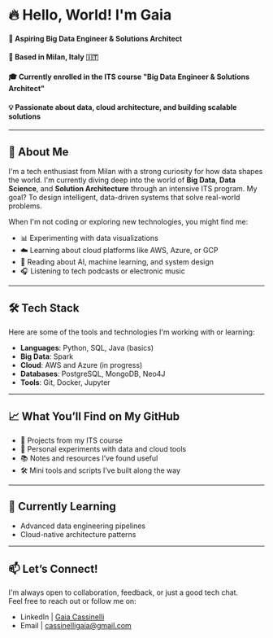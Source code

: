 <!-- # 👋 Hi there, I'm **Gaia**

🎓 I'm a passionate **Big Data Engineer & Solutions Architect** student with a strong curiosity for technology and innovation. My journey is driven by a desire to continuously learn and grow in the ever-evolving world of data and software engineering.

---

## 🛠️ Skills & Technologies
- 💻 [Python](https://www.python.org/), [Java](https://www.oracle.com/java/), [MySQL](https://www.mysql.com/)
- 📊 [Power BI](https://powerbi.microsoft.com/), [Data Visualization](https://en.wikipedia.org/wiki/Data_visualization)
- ☁️ [Cloud Computing](https://azure.microsoft.com/en-us/overview/what-is-cloud-computing/), [Big Data Architectures](https://en.wikipedia.org/wiki/Big_data)
- 🔧 Problem Solving & Analytical Thinking

---

## 🚀 Interests & Aspirations
I'm particularly interested in:
- [Distributed Systems](https://en.wikipedia.org/wiki/Distributed_computing)
- [Cloud-Native Technologies](https://en.wikipedia.org/wiki/Cloud-native_computing)
- Data-Driven Solutions

---

## 🎯 Hobbies & Interests
- 📚 *Avid reader* with a passion for continuous learning  
- 🧠 *Seminar enthusiast* on topics like:
  - 💰 [Finance](https://en.wikipedia.org/wiki/Finance)
  - 🌱 [Personal Development](https://en.wikipedia.org/wiki/Personal_development)
  - 🧬 [Medicine](https://en.wikipedia.org/wiki/Medicine)
  - 🧠 [Psychology](https://en.wikipedia.org/wiki/Psychology)
  - 🧑‍🤝‍🧑 [Sociology](https://en.wikipedia.org/wiki/Sociology)
- 💬 Always curious and eager to explore new perspectives

---

## 📫 Let's Connect!
- [![LinkedIn](https://img.shields.io/badge/LinkedIn-blue?logo=linkedin&style=flat-square)](https://www.linkedin.com/in/gaiacassinelli)
- 📧 [Email Me](mailto:cassinelligaia@gmail.com)

---

## 📊 GitHub Stats & Badges

![Visitors](https://komarev.com/ghpvc/?username=gaiacassinelli&label=Profile%20views&color=0e75b6&style=flat)
![GitHub followers](https://img.shields.io/github/followers/gaiacassinelli?label=Follow&style=social)
![GitHub User's stars](https://img.shields.io/github/stars/gaiacassinelli?affiliations=OWNER%2CCOLLABORATOR&style=social)

![Gaia's GitHub Stats](https://github-readme-stats.vercel.app/api?username=gaiacassinelli&show_icons=true&theme=radical)
![Top Langs](https://github-readme-stats.vercel.app/api/top-langs/?username=gaiacassinelli&layout=compact&theme=radical)

---

*This README was inspired by my professional journey and aspirations. Let's build something amazing together!*
-->


# 🔥 Hello, World! I'm Gaia

#### 🎯 Aspiring Big Data Engineer & Solutions Architect
#### 📍 Based in Milan, Italy 🇮🇹  
#### 🎓 Currently enrolled in the **ITS course "Big Data Engineer & Solutions Architect"**  
#### 💡 Passionate about data, cloud architecture, and building scalable solutions

---

## 🚀 About Me

I'm a tech enthusiast from Milan with a strong curiosity for how data shapes the world. I'm currently diving deep into the world of **Big Data**, **Data Science**, and **Solution Architecture** through an intensive ITS program. My goal? To design intelligent, data-driven systems that solve real-world problems.

When I'm not coding or exploring new technologies, you might find me:
- 📊 Experimenting with data visualizations
- ☁️ Learning about cloud platforms like AWS, Azure, or GCP 
- 🧠 Reading about AI, machine learning, and system design
- 🎧 Listening to tech podcasts or electronic music

---

## 🛠️ Tech Stack

Here are some of the tools and technologies I'm working with or learning:

- **Languages**: Python, SQL, Java (basics)
- **Big Data**: Spark
- **Cloud**: AWS and Azure (in progress) 
- **Databases**: PostgreSQL, MongoDB, Neo4J
- **Tools**: Git, Docker, Jupyter

---

## 📈 What You’ll Find on My GitHub

- 💼 Projects from my ITS course
- 🧪 Personal experiments with data and cloud tools
- 📚 Notes and resources I’ve found useful
- 🛠️ Mini tools and scripts I’ve built along the way

---

## 🌱 Currently Learning

- Advanced data engineering pipelines
- Cloud-native architecture patterns

---

## 📫 Let’s Connect!

I'm always open to collaboration, feedback, or just a good tech chat.  
Feel free to reach out or follow me on:

- LinkedIn | [Gaia Cassinelli](https://www.linkedin.com/in/gaiacassinelli/)
- Email | [cassinelligaia@gmail.com](cassinelligaia@gmail.com)



<!--
**gaiacassinelli1/gaiacassinelli1** is a ✨ _special_ ✨ repository because its `README.md` (this file) appears on your GitHub profile.

Here are some ideas to get you started:

- 🔭 I’m currently working on ...
- 🌱 I’m currently learning ...
- 👯 I’m looking to collaborate on ...
- 🤔 I’m looking for help with ...
- 💬 Ask me about ...
- 📫 How to reach me: ...
- 😄 Pronouns: ...
- ⚡ Fun fact: ...
-->
